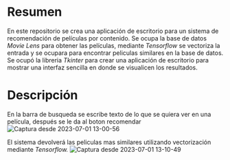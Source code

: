 # Resumen
En este repositorio se crea una aplicación de escritorio para un sistema de recomendación de películas por contenido. Se ocupa la base de datos _Movie Lens_ para obtener las películas, mediante _Tensorflow_ se vectoriza la entrada y se ocupara para encontrar peliculas similares en la base de datos. Se ocupó la libreria _Tkinter_ para crear una aplicación de escritorio para mostrar una interfaz sencilla en donde se visualicen los resultados.
# Descripción
En la barra de busqueda se escribe texto de lo que se quiera ver en una película, después se le da al boton recomendar
![Captura desde 2023-07-01 13-00-56](https://github.com/Edgar-Padilla/Peliculas-Tkinter/assets/97701913/e60ad3ca-0fc1-4d45-a27b-551fa8776b33)

El sistema devolverá las peliculas mas similares utilizando vectorización mediante _Tensorflow._
![Captura desde 2023-07-01 13-10-49](https://github.com/Edgar-Padilla/Peliculas-Tkinter/assets/97701913/f8e7718a-e6d3-4177-b3c2-2bf51a0c9e8f)

